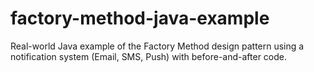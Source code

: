 # factory-method-java-example
Real-world Java example of the Factory Method design pattern using a notification system (Email, SMS, Push) with before-and-after code.
